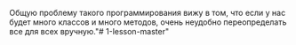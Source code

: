 Общую проблему такого программирования вижу в том, что если у нас будет много классов и много методов, очень неудобно переопределать все для всех вручную."# 1-lesson-master"
